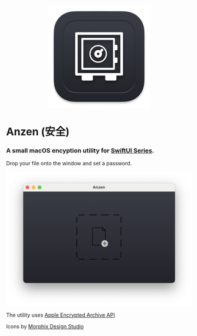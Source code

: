<p align="center">
  <img src="icon.png" width="280" />
</p>

# Anzen (安全)
### A small macOS encyption utility for [SwiftUI Series](https://www.swiftuiseries.com/).

Drop your file onto the window and set a password.
<p align="center">
  <img src="application.png" width="580" />
</p>

The utility uses [Apple Encrypted Archive API](https://developer.apple.com/documentation/applearchive/encrypting_and_decrypting_a_single_file)

Icons by [Morphix Design Studio](https://morphix.si)